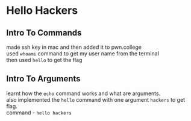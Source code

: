 # Hello Hackers
## Intro To Commands
made ssh key in mac and then added it to pwn.college <br>
used `whoami` command to get my user name from the terminal <br>
then used `hello` to get the flag <br>
## Intro To Arguments
learnt how the `echo` command works and what are arguments. <br>
also implemented the `hello` command with one argument `hackers` to get flag. <br>
command - `hello hackers`
